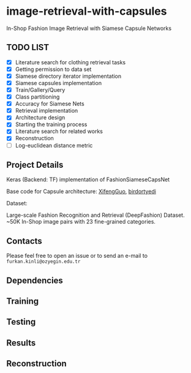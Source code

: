 # image-retrieval-with-capsules
In-Shop Fashion Image Retrieval with Siamese Capsule Networks

## TODO LIST

- [x] Literature search for clothing retrieval tasks
- [x] Getting permission to data set
- [x] Siamese directory iterator implementation
- [x] Siamese capsules implementation
- [x] Train/Gallery/Query 
- [x] Class partitioning
- [x] Accuracy for Siamese Nets
- [x] Retrieval implementation
- [x] Architecture design
- [x] Starting the training process
- [x] Literature search for related works
- [x] Reconstruction
- [ ] Log-euclidean distance metric

## Project Details

Keras (Backend: TF) implementation of FashionSiameseCapsNet

Base code for Capsule architecture: [XifengGuo](https://github.com/XifengGuo/CapsNet-Keras), [birdortyedi](https://github.com/birdortyedi/fashion-caps-net)

Dataset: 

Large-scale Fashion Recognition and Retrieval (DeepFashion) Dataset. ~50K In-Shop image pairs with 23 fine-grained categories. 

## Contacts

Please feel free to open an issue or to send an e-mail to `furkan.kinli@ozyegin.edu.tr`

## Dependencies

## Training

## Testing

## Results

## Reconstruction
